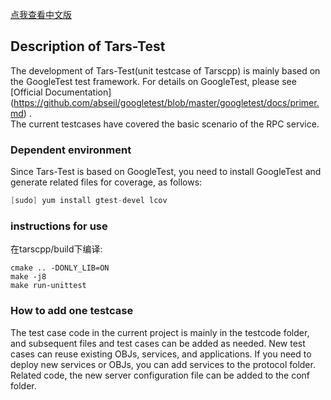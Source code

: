 [点我查看中文版](README.zh.md)

## Description of Tars-Test
The development of Tars-Test(unit testcase of Tarscpp) is mainly based on the GoogleTest test framework. For details on GoogleTest, please see [Official Documentation] (https://github.com/abseil/googletest/blob/master/googletest/docs/primer.md) .   
The current testcases have covered the basic scenario of the RPC service.

### Dependent environment
Since Tars-Test is based on GoogleTest, you need to install GoogleTest and generate related files for coverage, as follows:  

```c
[sudo] yum install gtest-devel lcov
```
### instructions for use


在tarscpp/build下编译:
```
cmake .. -DONLY_LIB=ON
make -j8
make run-unittest
```
<!-- 
Enter the script folder under unittest(Tars-Test) and run the run_test.sh script to output the use case results:    

```c
cd ./tars-unittest/script/
./run_test.sh
```
If you want to get the coverage result, you can add the run the script with option '-l', the system will generate the result folder under unittest(Tars-Test), which contains the coverage file. as follows:  

```c
./run_test.sh -l
```
At present, we support the coverage statistics of servant's code mainly, the rest part is to be improved.  
Tips:  
When calculating the coverage, you need to modify the compile option before compiling tarscpp (modified in tarscpp/CMakelists.txt), add the -fprofile-arcs -ftest-coverage option, and then recompile the tarscpp code so that gcno and gcda files can be generated when you run the testcases.  -->

### How to add one testcase 
The test case code in the current project is mainly in the testcode folder, and subsequent files and test cases can be added as needed. New test cases can reuse existing OBJs, services, and applications. If you need to deploy new services or OBJs, you can add services to the protocol folder. Related code, the new server configuration file can be added to the conf folder.
